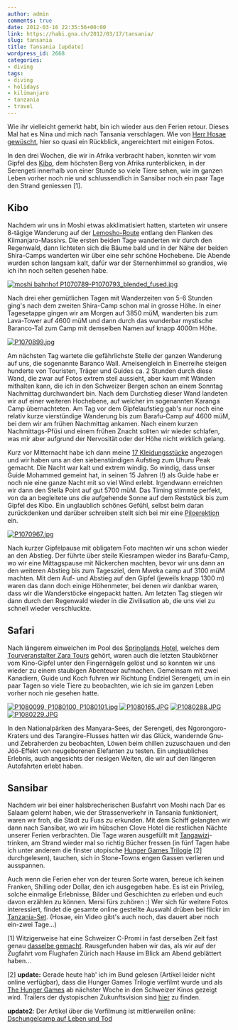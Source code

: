 ```yaml
---
author: admin
comments: true
date: 2012-03-16 22:35:56+00:00
link: https://habi.gna.ch/2012/03/17/tansania/
slug: tansania
title: Tansania [update]
wordpress_id: 2668
categories:
- diving
tags:
- diving
- holidays
- kilimanjaro
- tanzania
- travel
---
```


Wie ihr vielleicht gemerkt habt, bin ich wieder aus den Ferien retour. Dieses Mal hat es Nina und mich nach Tansania verschlagen. Wie von [Herr Hosae gewüscht](https://habi.gna.ch/2012/02/09/tschese/#comment-14800), hier so quasi ein Rückblick, angereichtert mit einigen Fotos.




In den drei Wochen, die wir in Afrika verbracht haben, konnten wir vom Gipfel des [Kibo](https://de.wikipedia.org/wiki/Kibo_(Berg)), dem höchsten Berg von Afrika runterblicken, in der Serengeti innerhalb von einer Stunde so viele Tiere sehen, wie im ganzen Leben vorher noch nie und schlussendlich in Sansibar noch ein paar Tage den Strand geniessen [1].




## Kibo




Nachdem wir uns in Moshi etwas akklimatisiert hatten, starteten wir unsere 8-tägige Wanderung auf der [Lemosho-Route](https://en.wikipedia.org/wiki/Mount_Kilimanjaro_climbing_routes#Lemosho_Route) entlang den Flanken des Kiimanjaro-Massivs. Die ersten beiden Tage wanderten wir durch den Regenwald, dann lichteten sich die Bäume bald und in der Nähe der beiden Shira-Camps wanderten wir über eine sehr schöne Hochebene. Die Abende wurden schon langsam kalt, dafür war der Sternenhimmel so grandios, wie ich ihn noch selten gesehen habe.




[![moshi bahnhof P1070789-P1070793_blended_fused.jpg](https://habi.gna.ch/wp-content/uploads/2012/03/moshi-bahnhof-P1070789-P1070793_blended_fused-tm.jpg)](https://habi.gna.ch/wp-content/uploads/2012/03/moshi-bahnhof-P1070789-P1070793_blended_fused.jpg)

  



Nach drei eher gemütlichen Tagen mit Wanderzeiten von 5-6 Stunden ging's nach dem zweiten Shira-Camp schon mal in grosse Höhe. In einer Tagesetappe gingen wir am Morgen auf 3850 müM, wanderten bis zum Lava-Tower auf 4600 müM und dann durch das wunderbar mystische Baranco-Tal zum Camp mit demselben Namen auf knapp 4000m Höhe.




[![P1070899.jpg](https://habi.gna.ch/wp-content/uploads/2012/03/P1070899-tm.jpg)](https://habi.gna.ch/wp-content/uploads/2012/03/P1070899.jpg)

  



Am nächsten Tag wartete die gefährlichste Stelle der ganzen Wanderung auf uns, die sogenannte Baranco Wall. Ameisengleich in Einerreihe steigen hunderte von Touristen, Träger und Guides ca. 2 Stunden durch diese Wand, die zwar auf Fotos extrem steil aussieht, aber kaum mit Wänden mithalten kann, die ich in den Schweizer Bergen schon an einem Sonntag Nachmittag durchwandert bin. Nach dem Durchstieg dieser Wand landeten wir auf einer weiteren Hochebene, auf welcher im sogenannten Karanga Camp übernachteten. Am Tag vor dem Gipfelaufstieg gab's nur noch eine relativ kurze vierstündige Wanderung bis zum Barafu-Camp auf 4600 müM, bei dem wir am frühen Nachmittag ankamen. Nach einem kurzen Nachmittags-Pfüsi und einem frühen Znacht sollten wir wieder schlafen, was mir aber aufgrund der Nervosität oder der Höhe nicht wirklich gelang.




Kurz vor Mitternacht habe ich dann meine [17 Kleidungsstücke](https://plus.google.com/u/0/110576425737191023885/posts/A7dKQaTFJH3) angezogen und wir haben uns an den siebenstündigen Aufstieg zum Uhuru Peak gemacht. Die Nacht war kalt und extrem windig. So windig, dass unser Guide Mohammed gemeint hat, in seinen 15 Jahren (!) als Guide habe er noch nie eine ganze Nacht mit so viel Wind erlebt. Irgendwann erreichten wir dann den Stella Point auf gut 5700 müM. Das Timing stimmte perfekt, von da an begleitete uns die aufgehende Sonne auf dem Reststück bis zum Gipfel des Kibo. Ein unglaublich schönes Gefühl, selbst beim daran zurückdenken und darüber schreiben stellt sich bei mir eine [Piloerektion](https://de.wikipedia.org/wiki/G%C3%A4nsehaut) ein.




[![P1070967.jpg](https://habi.gna.ch/wp-content/uploads/2012/03/P1070967-tm.jpg)](https://habi.gna.ch/wp-content/uploads/2012/03/P1070967.jpg)

  



Nach kurzer Gipfelpause mit obligatem Foto machten wir uns schon wieder an den Abstieg. Der führte über steile Kiesrampen wieder ins Barafu-Camp, wo wir eine Mittagspause mit Nickerchen machten, bevor wir uns dann an den weiteren Abstieg bis zum Tagesziel, dem Mweka camp auf 3100 müM machten. Mit dem Auf- und Abstieg auf den Gipfel (jeweils knapp 1300 m) waren das dann doch einige Höhenmeter, bei denen wir dankbar waren, dass wir die Wanderstöcke eingepackt hatten. Am letzten Tag stiegen wir dann durch den Regenwald wieder in die Zivilisation ab, die uns viel zu schnell wieder verschluckte.




## Safari




Nach längerem einweichen im Pool des [Springlands Hotel](http://www.springlandshotel.com/), welches dem [Tourveranstalter Zara Tours](http://www.zaratours.com/) gehört, waren auch die letzten Staubkörner vom Kino-Gipfel unter den Fingernägeln gelöst und so konnten wir uns wieder zu einem staubigen Abenteuer aufmachen. Gemeinsam mit zwei Kanadiern, Guide und Koch fuhren wir Richtung Endziel Serengeti, um in ein paar Tagen so viele Tiere zu beobachten, wie ich sie im ganzen Leben vorher noch nie gesehen hatte.




[![P1080099, P1080100, P1080101.jpg](https://habi.gna.ch/wp-content/uploads/2012/03/P1080099-P1080100-P1080101-tm.jpg)](https://habi.gna.ch/wp-content/uploads/2012/03/P1080099-P1080100-P1080101.jpg) [![P1080165.JPG](https://habi.gna.ch/wp-content/uploads/2012/03/P1080165-tm.jpg)](https://habi.gna.ch/wp-content/uploads/2012/03/P1080165.jpg) [![P1080288.JPG](https://habi.gna.ch/wp-content/uploads/2012/03/P1080288-tm.jpg)](https://habi.gna.ch/wp-content/uploads/2012/03/P1080288.jpg) [![P1080229.JPG](https://habi.gna.ch/wp-content/uploads/2012/03/P1080229-tm.jpg)](https://habi.gna.ch/wp-content/uploads/2012/03/P1080229.jpg)

  



In den Nationalpärken des Manyara-Sees, der Serengeti, des Ngorongoro-Kraters und des Tarangire-Flusses hatten wir das Glück, wandernde Gnu- und Zebraherden zu beobachten, Löwen beim chillen zuzuschauen und den Jöö-Effekt von neugeborenen Elefanten zu testen. Ein unglaubliches Erlebnis, auch angesichts der riesigen Weiten, die wir auf den längeren Autofahrten erlebt haben.




## Sansibar




Nachdem wir bei einer halsbrecherischen Busfahrt von Moshi nach Dar es Salaam gelernt haben, wie der Strassenverkehr in Tansania funktioniert, waren wir froh, die Stadt zu Fuss zu erkunden. Mit dem Schiff gelangten wir dann nach Sansibar, wo wir im hübschen Clove Hotel die restlichen Nächte unserer Ferien verbrachten. Die Tage waren ausgefüllt mit [Tangawizi](https://de.wikipedia.org/wiki/Stoney_(Getr%C3%A4nk))-trinken, am Strand wieder mal so richtig Bücher fressen (in fünf Tagen habe ich unter anderem die finster utopische [Hunger Games Trilogie](https://en.wikipedia.org/wiki/The_Hunger_Games_trilogy) [2] durchgelesen), tauchen, sich in Stone-Towns engen Gassen verlieren und ausspannen.




Auch wenn die Ferien eher von der teuren Sorte waren, bereue ich keinen Franken, Shilling oder Dollar, den ich ausgegeben habe. Es ist ein Privileg, solche einmalige Erlebnisse, Bilder und Geschichten zu erleben und euch davon erzählen zu können. Mersi fürs zuhören :) Wer sich für weitere Fotos interessiert, findet die gesamte online gestellte Auswahl drüben bei flickr im [Tanzania-Set](https://www.flickr.com/photos/habi/sets/72157629512375531/). (Hosae, ein Video gibt's auch noch, das dauert aber noch ein-zwei Tage…)




[1] Witzigerweise hat eine Schweizer C-Promi in fast derselben Zeit fast genau [dasselbe gemacht](http://www.blick.ch/people-tv/schweiz/missschweiz/vize-miss-im-land-wo-sich-die-loewen-lieben-id1790349.html). Rausgefunden haben wir das, als wir auf der Zugfahrt vom Flughafen Zürich nach Hause im Blick am Abend geblättert haben…




[2] **update:** Gerade heute hab' ich im Bund gelesen (Artikel leider nicht online verfügbar), dass die Hunger Games Trilogie verfilmt wurde und als [The Hunger Games](http://www.imdb.com/title/tt1392170/) ab nächster Woche in den Schweizer Kinos gezeigt wird. Trailers der dystopischen Zukunftsvision sind [hier](http://trailers.apple.com/trailers/lions_gate/thehungergames/) zu finden.




**update2**: Der Artikel über die Verfilmung ist mittlerweilen online: [Dschungelcamp auf Leben und Tod](http://www.derbund.ch/kultur/kino/Dschungelcamp-auf-Leben-und-Tod/story/22038584)
